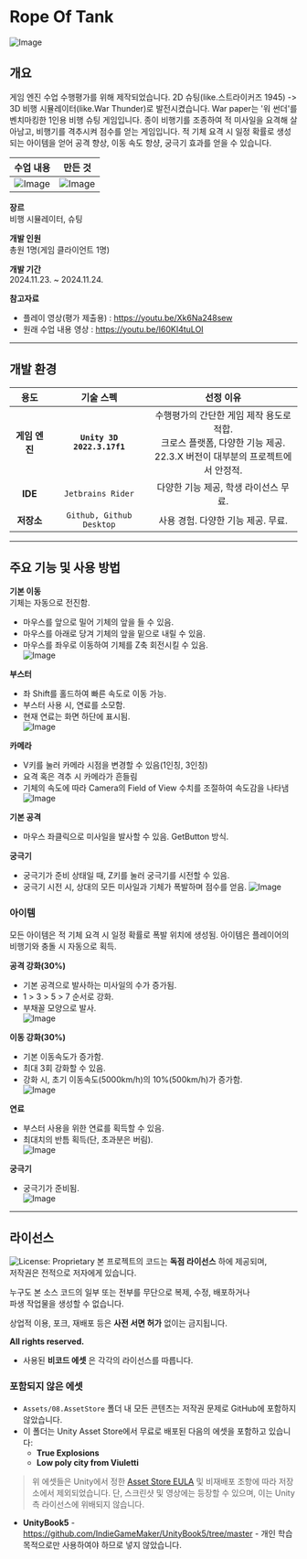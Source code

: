 # Rope Of Tank
![Image](https://github.com/user-attachments/assets/56d087da-882f-43a3-a377-83f467031e4a)

## 개요
게임 엔진 수업 수행평가를 위해 제작되었습니다. 2D 슈팅(like.스트라이커즈 1945) -> 3D 비행 시뮬레이터(like.War Thunder)로 발전시켰습니다.
War paper는 '워 썬더'를 벤치마킹한 1인용 비행 슈팅 게임입니다.
종이 비행기를 조종하여 적 미사일을 요격해 살아남고, 비행기를 격추시켜 점수를 얻는 게임입니다.
적 기체 요격 시 일정 확률로 생성되는 아이템을 얻어 공격 향상, 이동 속도 항샹, 궁극기 효과를 얻을 수 있습니다.

| **수업 내용** | **만든 것** |
|:---:|:---:|
| ![Image](https://github.com/user-attachments/assets/b1e8a41d-171b-4410-86bc-2baa68d1054b) | ![Image](https://github.com/user-attachments/assets/9b96a0f0-6b33-4034-b74a-4cbc7beef42f) | 


**장르**   
비행 시뮬레이터, 슈팅

**개발 인원**   
총원 1명(게임 클라이언트 1명)

**개발 기간**   
2024.11.23. ~ 2024.11.24.

**참고자료**   
- 플레이 영상(평가 제출용) : <https://youtu.be/Xk6Na248sew>
- 원래 수업 내용 영상 : <https://youtu.be/I60KI4tuLOI>

---

## 개발 환경
| **용도** | **기술 스펙** | **선정 이유** |
|:---:|:---:|:---:|
| **게임 엔진** | **`Unity 3D 2022.3.17f1`**  | 수행평가의 간단한 게임 제작 용도로 적합.</br> 크로스 플랫폼, 다양한 기능 제공.</br> 22.3.X 버전이 대부분의 프로젝트에서 안정적. |
| **IDE** | `Jetbrains Rider` | 다양한 기능 제공, 학생 라이선스 무료.    |
| **저장소** | `Github, Github Desktop` | 사용 경험. 다양한 기능 제공. 무료. |


---

## 주요 기능 및 사용 방법
**기본 이동**   
기체는 자동으로 전진함.   
* 마우스를 앞으로 밀어 기체의 앞을 들 수 있음.
* 마우스를 아래로 당겨 기체의 앞을 밑으로 내릴 수 있음.
* 마우스를 좌우로 이동하여 기체를 Z축 회전시킬 수 있음.   
![Image](https://github.com/user-attachments/assets/56de8dde-a769-4cd6-a9b6-aca83c6eb615)

**부스터**
* 좌 Shift를 홀드하여 빠른 속도로 이동 가능.
* 부스터 사용 시, 연료를 소모함.
* 현재 연료는 화면 하단에 표시됨.   
![Image](https://github.com/user-attachments/assets/4cd67bae-8452-41d0-ae41-ce5be1d69568)

**카메라**
* V키를 눌러 카메라 시점을 변경할 수 있음(1인칭, 3인칭)
* 요격 혹은 격추 시 카메라가 흔들림
* 기체의 속도에 따라 Camera의 Field of View 수치를 조절하여 속도감을 나타냄   
![Image](https://github.com/user-attachments/assets/8f316c52-3ab3-4260-9aa2-63739a3327a3)

**기본 공격**   
* 마우스 좌클릭으로 미사일을 발사할 수 있음. GetButton 방식.

**궁극기**   
* 궁극기가 준비 상태일 때, Z키를 눌러 궁극기를 시전할 수 있음.
* 궁극기 시전 시, 상대의 모든 미사일과 기체가 폭발하며 점수를 얻음.
![Image](https://github.com/user-attachments/assets/632d6e84-b7f9-4340-96c6-79fab7059c89)

### 아이템   
모든 아이템은 적 기체 요격 시 일정 확률로 폭발 위치에 생성됨.
아이템은 플레이어의 비행기와 충돌 시 자동으로 획득.   

**공격 강화(30%)**   
* 기본 공격으로 발사하는 미사일의 수가 증가됨.
* 1 > 3 > 5 > 7 순서로 강화.
* 부채꼴 모양으로 발사.    
![Image](https://github.com/user-attachments/assets/2f6ff1bc-22f3-4ede-bd6f-18481b4e7cdf)

**이동 강화(30%)**
* 기본 이동속도가 증가함.
* 최대 3회 강화할 수 있음.
* 강화 시, 초기 이동속도(5000km/h)의 10%(500km/h)가 증가함.      
![Image](https://github.com/user-attachments/assets/cf446051-628e-48d3-bcb2-b1bf5a8fc285)

**연료**
* 부스터 사용을 위한 연료를 획득할 수 있음.
* 최대치의 반틈 획득(단, 초과분은 버림).    
![Image](https://github.com/user-attachments/assets/89c49b82-c26f-4795-9652-947d2b08a2f3)

**궁극기**
* 궁극기가 준비됨.    
![Image](https://github.com/user-attachments/assets/426d724f-f577-442b-b101-e9231b2a25e7)

---

## 라이선스
![License: Proprietary](https://img.shields.io/badge/license-proprietary-red)
본 프로젝트의 코드는 **독점 라이선스** 하에 제공되며,  
저작권은 전적으로 저자에게 있습니다.

누구도 본 소스 코드의 일부 또는 전부를 무단으로 복제, 수정, 배포하거나  
파생 작업물을 생성할 수 없습니다.

상업적 이용, 포크, 재배포 등은 **사전 서면 허가** 없이는 금지됩니다.

**All rights reserved.**


- 사용된 **비코드 에셋** 은 각각의 라이선스를 따릅니다.  

### 포함되지 않은 에셋
- `Assets/08.AssetStore` 폴더 내 모든 콘텐츠는 저작권 문제로 GitHub에 포함하지 않았습니다.
- 이 폴더는 Unity Asset Store에서 무료로 배포된 다음의 에셋을 포함하고 있습니다:
  - **True Explosions**
  - **Low poly city from Viuletti**

> 위 에셋들은 Unity에서 정한 [Asset Store EULA](https://unity3d.com/legal/as_terms) 및 비재배포 조항에 따라 저장소에서 제외되었습니다. 단, 스크린샷 및 영상에는 등장할 수 있으며, 이는 Unity 측 라이선스에 위배되지 않습니다.

- **UnityBook5** - https://github.com/IndieGameMaker/UnityBook5/tree/master - 개인 학습 목적으로만 사용하여야 하므로 넣지 않았습니다.
